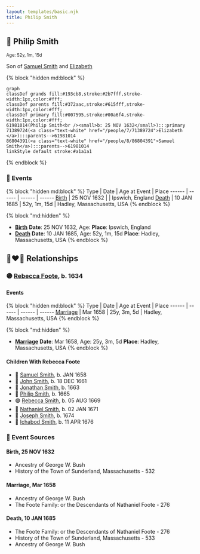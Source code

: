 ```yaml
---
layout: templates/basic.njk
title: Philip Smith
---
```

## 🔵 Philip Smith
<small>Age: 52y, 1m, 15d</small>

Son of [Samuel Smith](/people/8/86804391) and [Elizabeth ](/people/7/71389724)

{% block "hidden md:block" %}
```mermaid
graph
classDef grands fill:#193cb8,stroke:#2b7fff,stroke-width:1px,color:#fff;
classDef parents fill:#372aac,stroke:#615fff,stroke-width:1px,color:#fff;
classDef primary fill:#007595,stroke:#00a6f4,stroke-width:1px,color:#fff;
61981014(Philip Smith<br /><small>b: 25 NOV 1632</small>):::primary
71389724(<a class="text-white" href="/people/7/71389724">Elizabeth </a>):::parents-->61981014
86804391(<a class="text-white" href="/people/8/86804391">Samuel Smith</a>):::parents-->61981014
linkStyle default stroke:#a1a1a1
```
{% endblock %}

### 📆 Events

{% block "hidden md:block" %}
Type | Date | Age at Event | Place
------ | ------ | ------ | ------
[Birth](#event-event-2) | 25 NOV 1632 |  | Ipswich, England
[Death](#event-event-3) | 10 JAN 1685 | 52y, 1m, 15d | Hadley, Massachusetts, USA
{% endblock %}

{% block "md:hidden" %}
- **[Birth](#event-event-2)**
**Date**: 25 NOV 1632, Age:
**Place**: Ipswich, England
- **[Death](#event-event-3)**
**Date**: 10 JAN 1685, Age: 52y, 1m, 15d
**Place**: Hadley, Massachusetts, USA
{% endblock %}

## 👩‍❤️‍👨 Relationships

### 🟣 [Rebecca Foote](/people/3/32470572), b. 1634

#### Events

{% block "hidden md:block" %}
Type | Date | Age at Event | Place
------ | ------ | ------ | ------
[Marriage](#event-family-0-event-0) | Mar 1658 | 25y, 3m, 5d | Hadley, Massachusetts, USA
{% endblock %}

{% block "md:hidden" %}
- **[Marriage](#event-family-0-event-0)**
**Date**: Mar 1658, Age: 25y, 3m, 5d
**Place**: Hadley, Massachusetts, USA
{% endblock %}

#### Children With Rebecca Foote
* 🔵 [Samuel Smith](/people/8/82805494), b. JAN 1658
* 🔵 [John Smith](/people/3/36040590), b. 18 DEC 1661
* 🔵 [Jonathan Smith](/people/8/86610734), b. 1663
* 🔵 [Philip Smith](/people/4/43477914), b. 1665
* 🟣 [Rebecca Smith](/people/7/76162584), b. 05 AUG 1669
* 🔵 [Nathaniel Smith](/people/8/82150350), b. 02 JAN 1671
* 🔵 [Joseph Smith](/people/4/405860), b. 1674
* 🔵 [Ichabod Smith](/people/3/31008221), b. 11 APR 1676
### 📰 Event Sources

#### <a id="event-event-2"></a> Birth, 25 NOV 1632
* Ancestry of George W. Bush
* History of the Town of Sunderland, Massachusetts  - 532

#### <a id="event-family-0-event-0"></a> Marriage, Mar 1658
* Ancestry of George W. Bush
* The Foote Family: or the Descendants of Nathaniel Foote  - 276
#### <a id="event-event-3"></a> Death, 10 JAN 1685
* The Foote Family: or the Descendants of Nathaniel Foote  - 276
* History of the Town of Sunderland, Massachusetts  - 533
* Ancestry of George W. Bush
